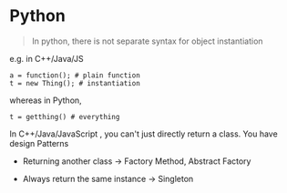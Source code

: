 # Python

> In python, there is not separate syntax for object instantiation

e.g. in C++/Java/JS
```
a = function(); # plain function
t = new Thing(); # instantiation
```

whereas in Python,

```
t = getthing() # everything
```

In C++/Java/JavaScript , you can't just directly return a class.
You have design Patterns 

* Returning another class -> Factory Method, Abstract Factory

* Always return the same instance -> Singleton
